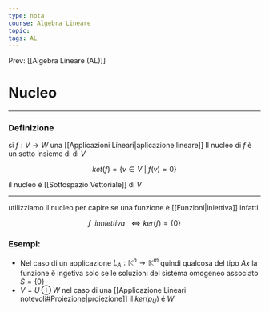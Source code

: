 ```yaml
---
type: nota
course: Algebra Lineare
topic: 
tags: AL
---
```


Prev: [[Algebra Lineare (AL)]]

# Nucleo
---

### Definizione
si $f: V\rightarrow W$ una [[Applicazioni Lineari|aplicazione lineare]] Il nucleo di $f$ è un sotto insieme di di $V$

$$
ket (f) =\{ v \in V\  |\  f(v)=0\}
$$

il nucleo é [[Sottospazio Vettoriale]] di $V$

---

utilizziamo il nucleo per capire se una funzione è [[Funzioni|iniettiva]] infatti

$$
 f\ \  inniettiva\ \ \iff ker(f) = \{0\}
$$

### Esempi:

- Nel caso di un applicazione $L_A:\mathbb{K}^n \rightarrow \mathbb{K}^m$ quindi qualcosa del tipo $Ax$ la funzione è ingetiva solo se le soluzioni del sistema omogeneo associato $S=\{0\}$
- $V = U\oplus W$ nel caso di una [[Applicazione Lineari notevoli#Proiezione|proiezione]] il $ker(p_U)$ é $W$